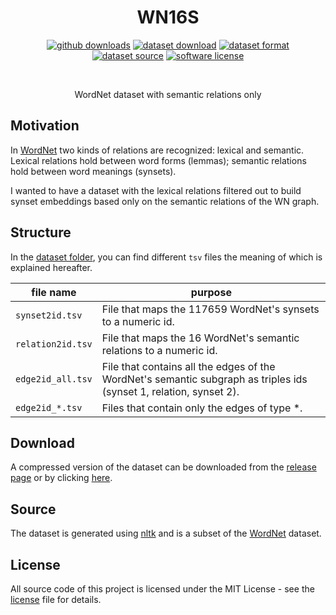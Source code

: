 <h1 align="center">
  WN16S
</h1>
<p align="center">
  <a href="https://github.com/simonepri/WN16S/releases/latest/download/WN16S.tgz"><img src="https://img.shields.io/github/downloads/simonepri/WN16S/latest/WN16S.tgz.svg" alt="github downloads"/></a>
  <a href="https://github.com/simonepri/WN16S/releases"><img src="https://img.shields.io/github/tag/simonepri/WN16S.svg" alt="dataset download" /></a>
  <a href="https://en.wikipedia.org/wiki/tab-separated_values"><img src="https://img.shields.io/badge/format-tsv-e67e22.svg" alt="dataset format" /></a>
  <a href="https://wordnet.princeton.edu/"><img src="https://img.shields.io/badge/source-WordNet-2ecc71.svg" alt="dataset source" /></a>
  <a href="https://github.com/simonepri/WN16S/tree/master/license"><img src="https://img.shields.io/github/license/simonepri/WN16S.svg" alt="software license" /></a>
</p>
<br />
<p align="center">
  WordNet dataset with semantic relations only
</p>

## Motivation
In [WordNet][wn] two kinds of relations are recognized: lexical and semantic. Lexical relations hold between word forms (lemmas); semantic relations hold between word meanings (synsets).

I wanted to have a dataset with the lexical relations filtered out to build synset embeddings based only on the semantic relations of the WN graph.

## Structure
In the [dataset folder][dataset], you can find different `tsv` files the meaning of which is explained hereafter.

| file name | purpose |
| --------- | ------- |
| `synset2id.tsv`   | File that maps the 117659 WordNet's synsets to a numeric id. |
| `relation2id.tsv` | File that maps the 16 WordNet's semantic relations to a numeric id. |
| `edge2id_all.tsv` | File that contains all the edges of the WordNet's semantic subgraph as triples ids (synset 1, relation, synset 2). |
| `edge2id_*.tsv`   | Files that contain only the edges of type *. |

## Download
A compressed version of the dataset can be downloaded from the [release page][releases] or by clicking [here][download].

## Source
The dataset is generated using [nltk][nltk] and is a subset of the [WordNet][wn] dataset.

## License
All source code of this project is licensed under the MIT License - see the [license][license] file for details.

[dataset]: https://github.com/simonepri/WN16S/tree/master/dataset
[releases]: https://github.com/simonepri/WN16S/releases/latest
[download]: https://img.shields.io/github/downloads/simonepri/WN16S/latest/WN16S.tgz.svg
[license]: https://github.com/simonepri/WN16S/tree/master/license

[wn]: https://wordnet.princeton.edu
[nltk]: https://github.com/nltk/nltk
